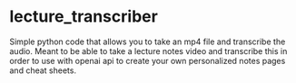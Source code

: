 # lecture_transcriber
Simple python code that allows you to take an mp4 file and transcribe the audio. Meant to be able to take a lecture notes video and transcribe this in order to use with openai api to create your own personalized notes pages and cheat sheets. 
